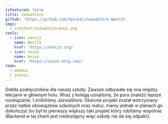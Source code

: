 ```yaml
---
isFeatured: false
title: JaźwaStore
github: 'https://github.com/hpixsel/JazwaStore-NextJS'
imgs:
  - /content/JaźwaStore/main.png
tools:
  - icon: nextjs
    name: NextJS
    href: 'https://nextjs.org/'
  - icon: axios
    name: Axios
    href: 'https://axios-http.com/'
team:
  - adamus
  - janusz
---
```


Giełda podręczników dla naszej szkoły. Zawsze odbywała się ona między lekcjami w głównym holu. Wraz z kolegą uznaliśmy, że pora znaleźć lepsze rozwiązanie. I zrobiliśmy JaźwaStore. Obecnie projekt został wstrzymany przez natłok obowiązków szkolnych oraz matur, mamy jednak w planach go dokończyć bo był to pierwszy większy taki projekt który robiliśmy wspólnie. (Backend w tej chwili jest niedostępny więc szkoły nie da się odpalić).
